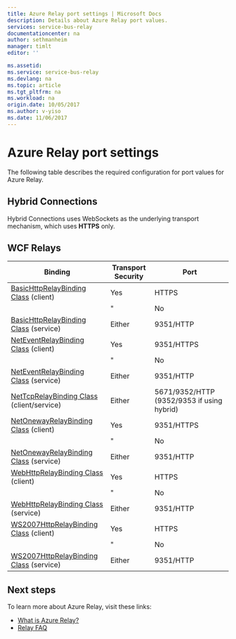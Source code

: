 ```yaml
---
title: Azure Relay port settings | Microsoft Docs
description: Details about Azure Relay port values.
services: service-bus-relay
documentationcenter: na
author: sethmanheim
manager: timlt
editor: ''

ms.assetid: 
ms.service: service-bus-relay
ms.devlang: na
ms.topic: article
ms.tgt_pltfrm: na
ms.workload: na
origin.date: 10/05/2017
ms.author: v-yiso
ms.date: 11/06/2017
---
```


# Azure Relay port settings

The following table describes the required configuration for port values for Azure Relay.

## Hybrid Connections
Hybrid Connections uses WebSockets as the underlying transport mechanism, which uses **HTTPS** only. 

## WCF Relays
  
|Binding|Transport Security|Port|  
|-------------|------------------------|----------|  
|[BasicHttpRelayBinding Class](https://docs.microsoft.com/dotnet/api/microsoft.servicebus.basichttprelaybinding) (client)|Yes|HTTPS| 
| |" |No|HTTP|  
|[BasicHttpRelayBinding Class](https://docs.microsoft.com/dotnet/api/microsoft.servicebus.basichttprelaybinding) (service)|Either|9351/HTTP|  
|[NetEventRelayBinding Class](https://docs.microsoft.com/dotnet/api/microsoft.servicebus.neteventrelaybinding) (client)|Yes|9351/HTTPS|  
||" |No|9350/HTTP|  
|[NetEventRelayBinding Class](https://docs.microsoft.com/dotnet/api/microsoft.servicebus.neteventrelaybinding) (service)|Either|9351/HTTP|  
|[NetTcpRelayBinding Class](https://docs.microsoft.com/dotnet/api/microsoft.servicebus.nettcprelaybinding) (client/service)|Either|5671/9352/HTTP (9352/9353 if using hybrid)|  
|[NetOnewayRelayBinding Class](https://docs.microsoft.com/dotnet/api/microsoft.servicebus.netonewayrelaybinding) (client)|Yes|9351/HTTPS|  
||" |No|9350/HTTP|  
|[NetOnewayRelayBinding Class](https://docs.microsoft.com/dotnet/api/microsoft.servicebus.netonewayrelaybinding) (service)|Either|9351/HTTP|  
|[WebHttpRelayBinding Class](https://docs.microsoft.com/dotnet/api/microsoft.servicebus.webhttprelaybinding) (client)|Yes|HTTPS|  
||" |No|HTTP|  
|[WebHttpRelayBinding Class](https://docs.microsoft.com/dotnet/api/microsoft.servicebus.webhttprelaybinding) (service)|Either|9351/HTTP|  
|[WS2007HttpRelayBinding Class](https://docs.microsoft.com/dotnet/api/microsoft.servicebus.ws2007httprelaybinding) (client)|Yes|HTTPS|  
||" |No|HTTP|  
|[WS2007HttpRelayBinding Class](https://docs.microsoft.com/dotnet/api/microsoft.servicebus.ws2007httprelaybinding) (service)|Either|9351/HTTP|

## Next steps
To learn more about Azure Relay, visit these links:
* [What is Azure Relay?](./relay-what-is-it.md)
* [Relay FAQ](./relay-faq.md)


<!--Update_Description:update meta properties only-->